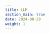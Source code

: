```yaml
---
title: LLM
section_main: true
date: 2024-08-20
weight: 1
---
```


<script>
    location.href = "model"
</script>